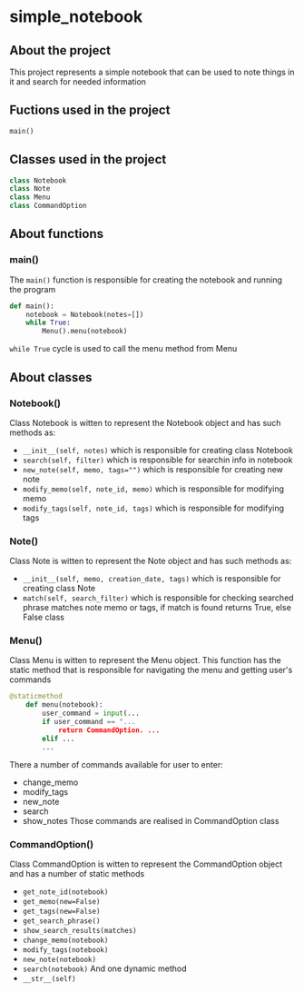 # simple_notebook
## About the project
This project represents a simple notebook that can be used to note things in it and search for needed information
## Fuctions used in the project
```python
main()
```
## Classes used in the project
```python
class Notebook
class Note
class Menu
class CommandOption
```
## About functions
### main()
The ```main()``` function is responsible for creating the notebook and running the program
```python
def main():
    notebook = Notebook(notes=[])
    while True:
        Menu().menu(notebook)
```
```while True``` cycle is used to call the menu method from Menu
## About classes
### Notebook()
Class Notebook is witten to represent the Notebook object and has such methods as: 
- ```__init__(self, notes)``` which is responsible for creating class Notebook
- ```search(self, filter)``` which is responsible for searchin info in notebook
- ```new_note(self, memo, tags="")``` which is responsible for creating new note
- ```modify_memo(self, note_id, memo)``` which is responsible for modifying memo
- ```modify_tags(self, note_id, tags)``` which is responsible for modifying tags
### Note()
Class Note is witten to represent the Note object and has such methods as:
- ```__init__(self, memo, creation_date, tags)``` which is responsible for creating class Note
- ```match(self, search_filter)``` which is responsible for checking searched phrase matches note memo or tags, if match is found returns True, else False class
### Menu()
Class Menu is witten to represent the Menu object. This function has the static method that is responsible for navigating the menu and getting user's commands
```python
@staticmethod
    def menu(notebook):
        user_command = input(...
        if user_command == "...
            return CommandOption. ...
        elif ...
        ...    
```
There a number of commands available for user to enter:
- change_memo
- modify_tags
- new_note
- search
- show_notes
Those commands are realised in CommandOption class
### CommandOption()
Class CommandOption is witten to represent the CommandOption object and has a number of static methods
- ```get_note_id(notebook)```
- ```get_memo(new=False)```
- ```get_tags(new=False)```
- ```get_search_phrase()```
- ```show_search_results(matches)```
- ```change_memo(notebook)```
- ```modify_tags(notebook)```
- ```new_note(notebook)```
- ```search(notebook)```
And one dynamic method
- ```__str__(self)```








